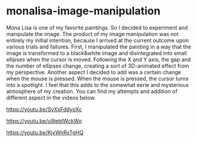 # monalisa-image-manipulation

Mona Lisa is one of my favorite paintings. So I decided to experiment and manipulate the image. The product of my image manipulation was not entirely my initial intention, because I arrived at the current outcome upon various trials and failures. First, I manipulated the painting in a way that the image is transformed to a black&white image and disintegrated into small ellipses when the cursor is moved. Following the X and Y axis, the gap and the number of ellipses change, creating a sort of 3D-animated effect from my perspective. Another aspect I decided to add was a certain change when the mouse is pressed. When the mouse is pressed, the cursor turns into a spotlight. I feel that this adds to the somewhat eerie and mysterious atmosphere of my creation. You can find my attempts and addition of different aspect in the videos below.

https://youtu.be/SvXsFddyoXc

https://youtu.be/u9lebIWckWo

https://youtu.be/KjvWnRxTgHQ
